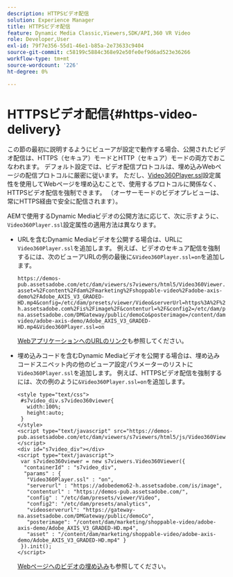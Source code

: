 ```yaml
---
description: HTTPSビデオ配信
solution: Experience Manager
title: HTTPSビデオ配信
feature: Dynamic Media Classic,Viewers,SDK/API,360 VR Video
role: Developer,User
exl-id: 79f7e356-55d1-46e1-b85a-2e73633c9404
source-git-commit: c58199c5884c368e92e50fe0ef9d6ad523e36266
workflow-type: tm+mt
source-wordcount: '226'
ht-degree: 0%

---
```


# HTTPSビデオ配信{#https-video-delivery}

<!-- >[!NOTE]
>
>HTTP Secure Video Delivery applies only to AEM 6.2 with the installation of [Feature Pack-13480](https://www.adobeaemcloud.com/content/marketplace/marketplaceProxy.html?packagePath=/content/companies/public/adobe/packages/cq620/featurepack/cq-6.2.0-featurepack-13480) and to AEM 6.1 with installation of [Feature Pack NPR-15011](https://www.adobeaemcloud.com/content/marketplace/marketplaceProxy.html?packagePath=/content/companies/public/adobe/packages/cq610/featurepack/cq-6.1.0-featurepack-15011). -->

この節の最初に説明するようにビューアが設定で動作する場合、公開されたビデオ配信は、HTTPS（セキュア）モードとHTTP（セキュア）モードの両方でおこなわれます。 デフォルト設定では、ビデオ配信プロトコルは、埋め込みWebページの配信プロトコルに厳密に従います。 ただし、[Video360Player.ssl](/help/aem-viewers-ref/c-html5-aem-asset-viewers/c-html5-aem-video360/r-html5-aem-video360-config-attrib/r-html5-aem-video360-config-attrib-video360player-ssl.md)設定属性を使用してWebページを埋め込むことで、使用するプロトコルに関係なく、HTTPSビデオ配信を強制できます。 （オーサーモードのビデオプレビューは、常にHTTPS経由で安全に配信されます）。

AEMで使用するDynamic Mediaビデオの公開方法に応じて、次に示すように、`Video360Player.ssl`設定属性の適用方法は異なります。

* URLを含むDynamic Mediaビデオを公開する場合は、URLに`Video360Player.ssl`を追加します。 例えば、ビデオのセキュア配信を強制するには、次のビューアURLの例の最後に`&Video360Player.ssl=on`を追加します。

   ```
   https://demos-pub.assetsadobe.com/etc/dam/viewers/s7viewers/html5/Video360Viewer.html?asset=%2Fcontent%2Fdam%2Fmarketing%2Fshoppable-video%2Fadobe-axis-demo%2FAdobe_AXIS_V3_GRADED-HD.mp4&config=/etc/dam/presets/viewer/Video&serverUrl=https%3A%2F%2Fadobedemo62-h.assetsadobe.com%2Fis%2Fimage%2F&contenturl=%2F&config2=/etc/dam/presets/analytics&videoserverurl=https://gateway-na.assetsadobe.com/DMGateway/public/demoCo&posterimage=/content/dam/marketing/shoppable-video/adobe-axis-demo/Adobe_AXIS_V3_GRADED-HD.mp4&Video360Player.ssl=on
   ```

   [WebアプリケーションへのURLのリンク](https://experienceleague.adobe.com/docs/experience-manager-65/assets/dynamic/linking-urls-to-yourwebapplication.html?lang=en#dynamic)も参照してください。

* 埋め込みコードを含むDynamic Mediaビデオを公開する場合は、埋め込みコードスニペット内の他のビューア設定パラメーターのリストに`Video360Player.ssl`を追加します。 例えば、HTTPSビデオ配信を強制するには、次の例のように`&Video360Player.ssl=on`を追加します。

   ```
   <style type="text/css"> 
    #s7video_div.s7video360viewer{ 
      width:100%;  
      height:auto; 
    } 
   </style> 
   <script type="text/javascript" src="https://demos-pub.assetsadobe.com/etc/dam/viewers/s7viewers/html5/js/Video360Viewer.js"></script> 
   <div id="s7video_div"></div> 
   <script type="text/javascript"> 
    var s7video360viewer = new s7viewers.Video360Viewer({ 
     "containerId" : "s7video_div", 
     "params" : {  
      "Video360Player.ssl" : "on", 
      "serverurl" : "https://adobedemo62-h.assetsadobe.com/is/image", 
      "contenturl" : "https://demos-pub.assetsadobe.com/",  
      "config" : "/etc/dam/presets/viewer/Video", 
      "config2": "/etc/dam/presets/analytics", 
      "videoserverurl": "https://gateway-na.assetsadobe.com/DMGateway/public/demoCo", 
      "posterimage": "/content/dam/marketing/shoppable-video/adobe-axis-demo/Adobe_AXIS_V3_GRADED-HD.mp4", 
      "asset" : "/content/dam/marketing/shoppable-video/adobe-axis-demo/Adobe_AXIS_V3_GRADED-HD.mp4" } 
    }).init(); 
   </script>
   ```

   [Webページへのビデオの埋め込み](https://experienceleague.adobe.com/docs/experience-manager-65/assets/dynamic/linking-urls-to-yourwebapplication.html#dynamic)も参照してください。
